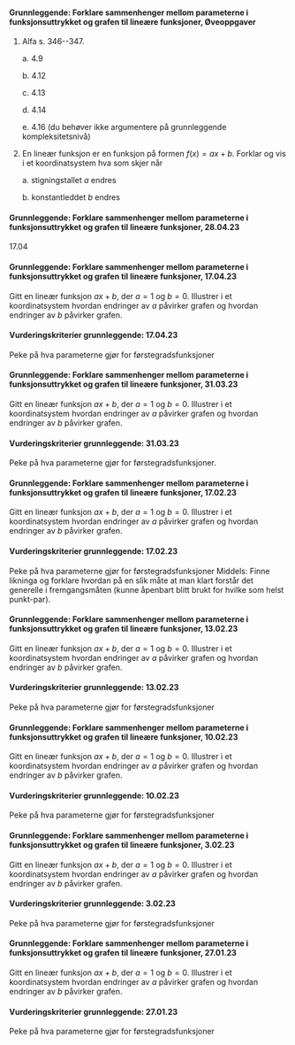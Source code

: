 #### Grunnleggende: Forklare sammenhenger mellom parameterne i funksjonsuttrykket og grafen til lineære funksjoner,  Øveoppgaver

1. Alfa s. 346--347.

    a.  4.9

    b.  4.12

    c.  4.13

    d.  4.14

    e.  4.16 (du behøver ikke argumentere på grunnleggende
        kompleksitetsnivå)

2. En lineær funksjon er en funksjon på formen $f(x) = ax + b.$ Forklar
    og vis i et koordinatsystem hva som skjer når

    a.  stigningstallet $a$ endres

    b.  konstantleddet $b$ endres

#### Grunnleggende: Forklare sammenhenger mellom parameterne i funksjonsuttrykket og grafen til lineære funksjoner,  28.04.23

17.04

#### Grunnleggende: Forklare sammenhenger mellom parameterne i funksjonsuttrykket og grafen til lineære funksjoner,  17.04.23

Gitt en lineær funksjon $ax+b$, der $a = 1$ og $b=0$. Illustrer i et koordinatsystem hvordan endringer av $a$ påvirker grafen og hvordan endringer av $b$ påvirker grafen.

#### Vurderingskriterier grunnleggende:  17.04.23

Peke på hva parameterne gjør for førstegradsfunksjoner

#### Grunnleggende: Forklare sammenhenger mellom parameterne i funksjonsuttrykket og grafen til lineære funksjoner,  31.03.23

Gitt en lineær funksjon $ax+b$, der $a = 1$ og $b=0$. Illustrer i et koordinatsystem hvordan endringer av $a$ påvirker grafen og hvordan endringer av $b$ påvirker grafen.

#### Vurderingskriterier grunnleggende:  31.03.23

Peke på hva parameterne gjør for førstegradsfunksjoner.

#### Grunnleggende: Forklare sammenhenger mellom parameterne i funksjonsuttrykket og grafen til lineære funksjoner,  17.02.23

Gitt en lineær funksjon $ax+b$, der $a = 1$ og $b=0$. Illustrer i et koordinatsystem hvordan endringer av $a$ påvirker grafen og hvordan endringer av $b$ påvirker grafen.

#### Vurderingskriterier grunnleggende:  17.02.23

Peke på hva parameterne gjør for førstegradsfunksjoner
Middels:
Finne likninga og forklare hvordan på en slik måte at man klart forstår det generelle i fremgangsmåten (kunne åpenbart blitt brukt for hvilke som helst punkt-par).

#### Grunnleggende: Forklare sammenhenger mellom parameterne i funksjonsuttrykket og grafen til lineære funksjoner,  13.02.23

Gitt en lineær funksjon $ax+b$, der $a = 1$ og $b=0$. Illustrer i et koordinatsystem hvordan endringer av $a$ påvirker grafen og hvordan endringer av $b$ påvirker grafen.

#### Vurderingskriterier grunnleggende:  13.02.23

Peke på hva parameterne gjør for førstegradsfunksjoner

#### Grunnleggende: Forklare sammenhenger mellom parameterne i funksjonsuttrykket og grafen til lineære funksjoner,  10.02.23

Gitt en lineær funksjon $ax+b$, der $a = 1$ og $b=0$. Illustrer i et koordinatsystem hvordan endringer av $a$ påvirker grafen og hvordan endringer av $b$ påvirker grafen.

#### Vurderingskriterier grunnleggende:  10.02.23

Peke på hva parameterne gjør for førstegradsfunksjoner

#### Grunnleggende: Forklare sammenhenger mellom parameterne i funksjonsuttrykket og grafen til lineære funksjoner,  3.02.23

Gitt en lineær funksjon $ax+b$, der $a = 1$ og $b=0$. Illustrer i et koordinatsystem hvordan endringer av $a$ påvirker grafen og hvordan endringer av $b$ påvirker grafen.

#### Vurderingskriterier grunnleggende:  3.02.23

Peke på hva parameterne gjør for førstegradsfunksjoner

#### Grunnleggende: Forklare sammenhenger mellom parameterne i funksjonsuttrykket og grafen til lineære funksjoner,  27.01.23

Gitt en lineær funksjon $ax+b$, der $a = 1$ og $b=0$. Illustrer i et koordinatsystem hvordan endringer av $a$ påvirker grafen og hvordan endringer av $b$ påvirker grafen.

#### Vurderingskriterier grunnleggende:  27.01.23

Peke på hva parameterne gjør for førstegradsfunksjoner

